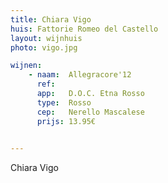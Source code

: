 ```yaml
---
title: Chiara Vigo
huis: Fattorie Romeo del Castello
layout: wijnhuis
photo: vigo.jpg

wijnen:
    - naam:  Allegracore'12
      ref:   
      app:   D.O.C. Etna Rosso
      type:  Rosso
      cep:   Nerello Mascalese
      prijs: 13.95€

    
---
```

Chiara Vigo 


